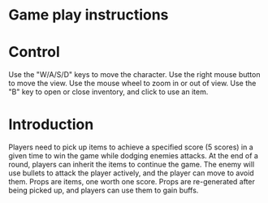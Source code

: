 # Game play instructions

# Control
Use the "W/A/S/D" keys to move the character.
Use the right mouse button to move the view.
Use the mouse wheel to zoom in or out of view.
Use the "B" key to open or close inventory, and click to use an item.

# Introduction
Players need to pick up items to achieve a specified score (5 scores) in a given time to win the game while dodging enemies attacks. At the end of a round, players can inherit the items to continue the game.
The enemy will use bullets to attack the player actively, and the player can move to avoid them.
Props are items, one worth one score. Props are re-generated after being picked up, and players can use them to gain buffs.
